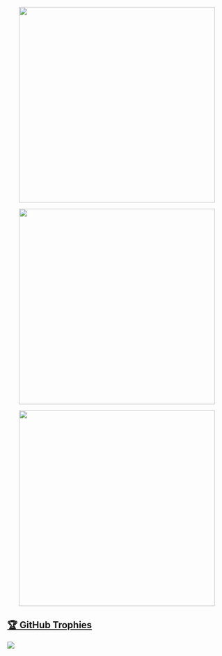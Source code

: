 <div align="center">
  <a href="https://github.com/osber1">
    
  <p align="center">
    <img width="450em" src="https://github-readme-stats.vercel.app/api?username=osber1&show_icons=true&include_all_commits=true&count_private=true&hide_border=true&theme=dark" />
  </p>
    
  </p>
  <p align="center">
    <img width="450em" src="https://github-readme-streak-stats.herokuapp.com/?user=osber1&include_all_commits=true&hide_border=true&theme=dark"/>
  </p>

  <p align="center">
    <img  width="450em" src="https://github-readme-stats.vercel.app/api/top-langs/?username=osber1&layout=compact&custom_title=Most%20used%20languages&langs_count=10&include_all_commits=true&hide_progress=true&hide_border=true&theme=dark"/>


</div>
  <h2>🏆 GitHub Trophies</h2>
<img src="https://github-profile-trophy.vercel.app/?username=osber1&theme=nord&column=7" >
